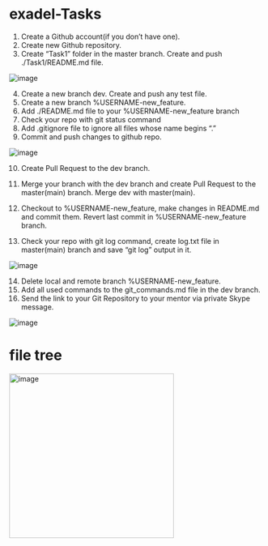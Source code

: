 # exadel-Tasks

1. Create a Github account(if you don’t have one).
2. Create new Github repository.
3. Create “Task1” folder in the master branch. Create and push ./Task1/README.md file.

![image](https://user-images.githubusercontent.com/107425848/173605926-861df70f-4af3-4aa7-af26-817ee3a24481.png)

4. Create a new branch dev. Create and push any test file.
5. Create a new branch %USERNAME-new_feature.
6. Add ./README.md file to your %USERNAME-new_feature branch
7. Check your repo with git status command
8. Add .gitignore file to ignore all files whose name begins “.”
9. Commit and push changes to github repo.


![image](https://user-images.githubusercontent.com/107506005/173683290-e1d5eab8-a3e0-4108-96f5-f17caf42ff14.png)



10. Create Pull Request to the dev branch.
11. Merge your branch with the dev branch and create Pull Request to the master(main) branch. Merge dev with master(main).


12. Checkout to %USERNAME-new_feature, make changes in README.md and commit them. Revert last commit in %USERNAME-new_feature branch.
13. Check your repo with git log command, create log.txt file in master(main) branch and save “git log” output in it.

![image](https://user-images.githubusercontent.com/107506005/173685411-a8ff1759-0f2c-42f5-b13b-5b499c3dc1e4.png)

14. Delete local and remote branch %USERNAME-new_feature.
15.  Add all used commands to the git_commands.md file in the dev branch.
16. Send the link to your Git Repository to your mentor via private Skype message.

![image](https://user-images.githubusercontent.com/107506005/173686391-2571d400-4289-484e-a708-5249ca2975ae.png)




# file tree

<img width="325" alt="image" src="https://user-images.githubusercontent.com/107506005/173691549-2595db2a-6ecf-43cd-837a-2353615ed6b8.png">

